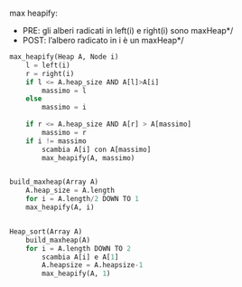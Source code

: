

max heapify:
* PRE: gli alberi radicati in left(i) e right(i) sono maxHeap*/
* POST: l’albero radicato in i è un maxHeap*/

```python
max_heapify(Heap A, Node i)
    l = left(i)
    r = right(i)
    if l <= A.heap_size AND A[l]>A[i]
        massimo = l
    else
        massimo = i
        
    if r <= A.heap_size AND A[r] > A[massimo]
        massimo = r
    if i != massimo
        scambia A[i] con A[massimo]
        max_heapify(A, massimo)


build_maxheap(Array A)
    A.heap_size = A.length
    for i = A.length/2 DOWN TO 1
    max_heapify(A, i)


Heap_sort(Array A)
    build_maxheap(A)
    for i = A.length DOWN TO 2
        scambia A[i] e A[1]
        A.heapsize = A.heapsize-1
        max_heapify(A, 1)


```